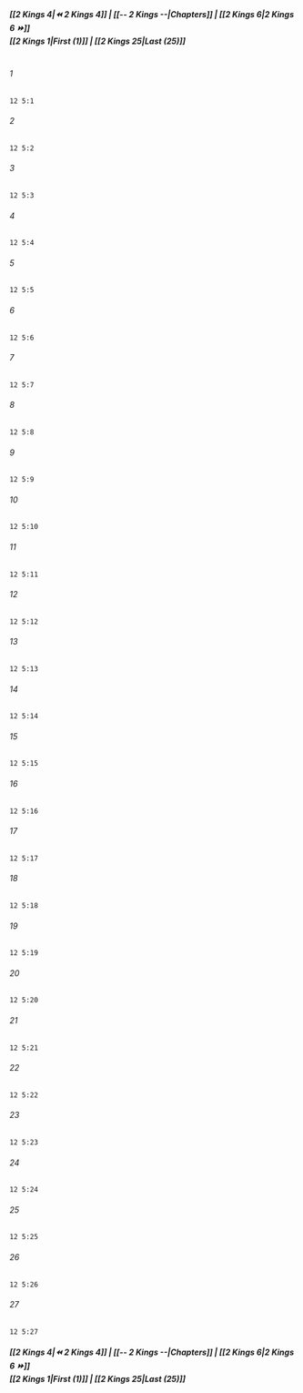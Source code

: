 
##### **[[2 Kings 4|⏪ 2 Kings 4]] | [[-- 2 Kings --|Chapters]] | [[2 Kings 6|2 Kings 6 ⏩]]**<br>**[[2 Kings 1|First (1)]] | [[2 Kings 25|Last (25)]]**<br><br>

###### 1
``` verse
12 5:1
```
###### 2
``` verse
12 5:2
```
###### 3
``` verse
12 5:3
```
###### 4
``` verse
12 5:4
```
###### 5
``` verse
12 5:5
```
###### 6
``` verse
12 5:6
```
###### 7
``` verse
12 5:7
```
###### 8
``` verse
12 5:8
```
###### 9
``` verse
12 5:9
```
###### 10
``` verse
12 5:10
```
###### 11
``` verse
12 5:11
```
###### 12
``` verse
12 5:12
```
###### 13
``` verse
12 5:13
```
###### 14
``` verse
12 5:14
```
###### 15
``` verse
12 5:15
```
###### 16
``` verse
12 5:16
```
###### 17
``` verse
12 5:17
```
###### 18
``` verse
12 5:18
```
###### 19
``` verse
12 5:19
```
###### 20
``` verse
12 5:20
```
###### 21
``` verse
12 5:21
```
###### 22
``` verse
12 5:22
```
###### 23
``` verse
12 5:23
```
###### 24
``` verse
12 5:24
```
###### 25
``` verse
12 5:25
```
###### 26
``` verse
12 5:26
```
###### 27
``` verse
12 5:27
```

##### **[[2 Kings 4|⏪ 2 Kings 4]] | [[-- 2 Kings --|Chapters]] | [[2 Kings 6|2 Kings 6 ⏩]]**<br>**[[2 Kings 1|First (1)]] | [[2 Kings 25|Last (25)]]**
